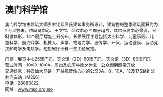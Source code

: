 # 澳门科学馆  
澳门科学馆由建筑大师贝聿铭及贝氏建筑事务所设计，建筑物的整体建筑面积约为2万平方米，由展览中心、天文馆、会议中心三部分组成。其中展览中心最高，呈斜锥体形，14个展厅螺旋上升分布，长期展厅主题包括太空科学、儿童乐园、儿童科学、航海科学、机械人、声学、物理力学、遗传学、环保、运动健康、运动竞技和电学及电磁学。短期展厅会有一些主题展览。  

门票：展览中心25澳门元，天文馆（2D）60澳门元，天文馆（3D）80澳门元  
营业时间：10:00-18:00，周四及农历年除夕休息，公众假期照常开放  
交通信息：孙逸仙大马路；开往观音像方向的公交3A、8、10A、12及17S路到公共汽车站（M266）  
电话：28880822  
网址：<a href="http://www.msc.org.mo" target="_blank">www.msc.org.mo</a>  